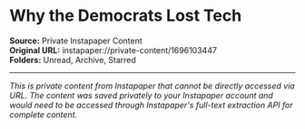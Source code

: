 # Why the Democrats Lost Tech

**Source:** Private Instapaper Content  
**Original URL:** instapaper://private-content/1696103447  
**Folders:** Unread, Archive, Starred  

---

*This is private content from Instapaper that cannot be directly accessed via URL. The content was saved privately to your Instapaper account and would need to be accessed through Instapaper's full-text extraction API for complete content.*